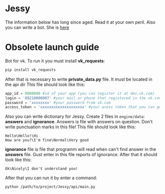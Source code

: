 # Jessy
The information below has long since aged.
Read it at your own peril. Also you can write a bot. She is [here](https://vk.cc/6zDg6S)
# Obsolete launch guide
Bot for vk. To run it you must install **vk_requests**:
```bash
pip install vk_requests
```
After that is necessary to write **private_data.py** file. It must be located in the api dir This file should look like this:
```python
app_id = 0000000 #id of your app (you can register it at dev.vk.com)
login = '89210000007' #your mail or phone that registered in the vk.com
password = 'xxxxxxxx' #your password from vk.com
access_token = 'xxxxxxxxxxxxxxxxxxxx' #your acess token that you can get in the page of your app
```
Also you can write dictionary for Jessy. Create 2 files in ```engine/data```: **answers** and **ignorance**. Answers is file with answers on question. Don't write punctuation marks in this file! This file should look like this:
```
Hello\Hello!\Hi
How are you?\I'm fine\Normal\Very good
```
**ignorance** file is file that programm will read when can't find answer in the **answers** file. Gust enter in this file reports of ignorance. After that it should look like this:
```
Ok\Nicely\I don't understand you!
```
After that you can run it by enter a command:
```bash
python /path/to/project/Jessy/api/main.py
```